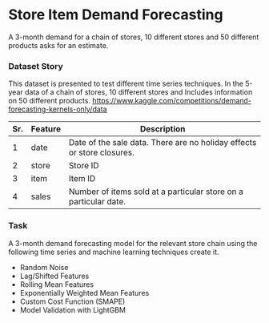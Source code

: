 # Store Item Demand Forecasting

A 3-month demand for a chain of stores, 10 different stores and 50 different products
asks for an estimate.

### Dataset Story

This dataset is presented to test different time series techniques. In the 5-year data of a chain of stores, 10 different stores and
Includes information on 50 different products. https://www.kaggle.com/competitions/demand-forecasting-kernels-only/data

| Sr. | Feature | Description              |
--- |---------|--------------------------| 
|1 | date    | Date of the sale data. There are no holiday effects or store closures. | 
|2 | store   | Store ID                 | 
|3 | item    | Item ID                  | 
|4 | sales   | Number of items sold at a particular store on a particular date. |


### Task
A 3-month demand forecasting model for the relevant store chain using the following time series and machine learning techniques
create it.
* Random Noise
* Lag/Shifted Features
* Rolling Mean Features
* Exponentially Weighted Mean Features
* Custom Cost Function (SMAPE)
* Model Validation with LightGBM